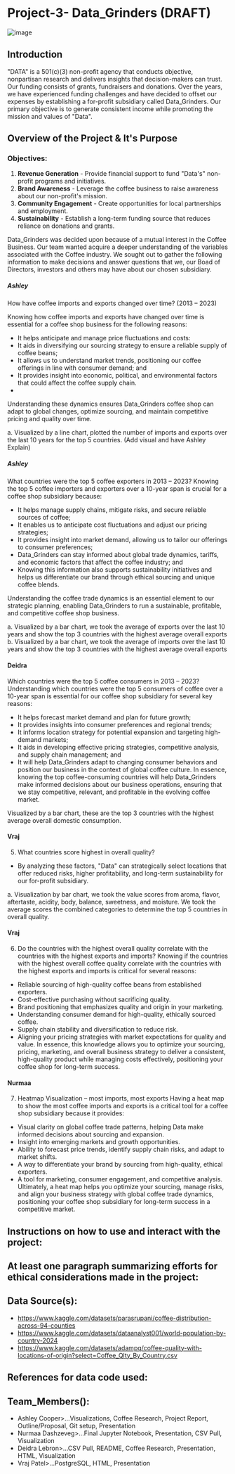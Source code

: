 # Project-3- Data_Grinders (DRAFT)

![image](https://github.com/user-attachments/assets/6967eefc-5254-4766-bba0-8a8b992fb5d4)

## Introduction
"DATA" is a 501(c)(3) non-profit agency that conducts objective, nonpartisan research and delivers insights that decision-makers can trust. Our funding consists of grants, fundraisers and donations. Over the years, we have experienced funding challenges and have decided to offset our expenses by establishing a for-profit subsidiary called Data_Grinders. Our primary objective is to generate consistent income while promoting the mission and values of "Data".  

## Overview of the Project & It's Purpose
### **Objectives:**
1. **Revenue Generation** - Provide financial support to fund "Data's" non-profit programs and initiatives.  
2. **Brand Awareness** - Leverage the coffee business to raise awareness about our non-profit's mission.  
3. **Community Engagement** - Create opportunities for local partnerships and employment.  
4. **Sustainability** - Establish a long-term funding source that reduces reliance on donations and grants.

Data_Grinders was decided upon because of a mutual interest in the Coffee Business. Our team wanted acquire a deeper understanding of the variables associated with the Coffee industry. We sought out to gather the following information to make decisions and answer questions that we, our Boad of Directors, investors and others may have about our chosen subsidiary.

##### Ashley
How have coffee imports and exports changed over time? (2013 – 2023)

Knowing how coffee imports and exports have changed over time is essential for a coffee shop business for the following reasons:
- It helps anticipate and manage price fluctuations and costs:
- It aids in diversifying our sourcing strategy to ensure a reliable supply of coffee beans;
- It allows us to understand market trends, positioning our coffee offerings in line with consumer demand; and
- It provides insight into economic, political, and environmental factors that could affect the coffee supply chain.
- 
Understanding these dynamics ensures Data_Grinders coffee shop can adapt to global changes, optimize sourcing, and maintain competitive pricing and quality over time.

a. Visualized by a line chart, plotted the number of imports and exports over the last 10 years for the top 5 countries. (Add visual and have Ashley Explain)

##### Ashley
What countries were the top 5 coffee exporters in 2013 – 2023?
Knowing the top 5 coffee importers and exporters over a 10-year span is crucial for a coffee shop subsidiary because:
- It helps manage supply chains, mitigate risks, and secure reliable sources of coffee;
- It enables us to anticipate cost fluctuations and adjust our pricing strategies;
- It provides insight into market demand, allowing us to tailor our offerings to consumer preferences;
- Data_Grinders can stay informed about global trade dynamics, tariffs, and economic factors that affect the coffee industry; and
- Knowing this information also supports sustainability initiatives and helps us differentiate our brand through ethical sourcing and unique coffee blends.
  
Understanding the coffee trade dynamics is an essential element to our strategic planning, enabling Data_Grinders to run a sustainable, profitable, and competitive coffee shop business.

a. Visualized by a bar chart, we took the average of exports over the last 10 years and show the top 3 countries with the highest average overall exports
b. Visualized by a bar chart, we took the average of imports over the last 10 years and show the top 3 countries with the highest average overall exports

#### Deidra
Which countries were the top 5 coffee consumers in 2013 – 2023?
Understanding which countries were the top 5 consumers of coffee over a 10-year span is essential for our coffee shop subsidiary for several key reasons:
- It helps forecast market demand and plan for future growth;
- It provides insights into consumer preferences and regional trends;
- It informs location strategy for potential expansion and targeting high-demand markets;
- It aids in developing effective pricing strategies, competitive analysis, and supply chain management; and
- It will help Data_Grinders adapt to changing consumer behaviors and position our business in the context of global coffee culture.
In essence, knowing the top coffee-consuming countries will help Data_Grinders make informed decisions about our business operations, ensuring that we stay competitive, relevant, and profitable in the evolving coffee market.

Visualized by a bar chart, these are the top 3 countries with the highest average overall domestic consumption.

#### Vraj
5. What countries score highest in overall quality?
-  By analyzing these factors, "Data" can strategically select locations that offer reduced risks, higher profitability, and long-term sustainability for our for-profit subsidiary.
  
a. Visualization by bar chart, we took the value scores from aroma, flavor, aftertaste, acidity, body, balance, sweetness, and moisture. We took the average scores the combined categories to determine the top 5 countries in overall quality.

#### Vraj
6. Do the countries with the highest overall quality correlate with the countries with the highest exports and imports?
Knowing if the countries with the highest overall coffee quality correlate with the countries with the highest exports and imports is critical for several reasons:
- Reliable sourcing of high-quality coffee beans from established exporters.
- Cost-effective purchasing without sacrificing quality.
- Brand positioning that emphasizes quality and origin in your marketing.
- Understanding consumer demand for high-quality, ethically sourced coffee.
- Supply chain stability and diversification to reduce risk.
- Aligning your pricing strategies with market expectations for quality and value.
In essence, this knowledge allows you to optimize your sourcing, pricing, marketing, and overall business strategy to deliver a consistent, high-quality product while managing costs effectively, positioning your coffee shop for long-term success.

#### Nurmaa
7. Heatmap Visualization – most imports, most exports
Having a heat map to show the most coffee imports and exports is a critical tool for a coffee shop subsidiary because it provides:
- Visual clarity on global coffee trade patterns, helping Data make informed decisions about sourcing and expansion.
- Insight into emerging markets and growth opportunities.
- Ability to forecast price trends, identify supply chain risks, and adapt to market shifts.
- A way to differentiate your brand by sourcing from high-quality, ethical exporters.
- A tool for marketing, consumer engagement, and competitive analysis.
Ultimately, a heat map helps you optimize your sourcing, manage risks, and align your business strategy with global coffee trade dynamics, positioning your coffee shop subsidiary for long-term success in a competitive market.

## Instructions on how to use and interact with the project:

## At least one paragraph summarizing efforts for ethical considerations made in the project:

## Data Source(s):
- https://www.kaggle.com/datasets/parasrupani/coffee-distribution-across-94-counties
- https://www.kaggle.com/datasets/dataanalyst001/world-population-by-country-2024
- https://www.kaggle.com/datasets/adampq/coffee-quality-with-locations-of-origin?select=Coffee_Qlty_By_Country.csv

## References for data code used:
## Team_Members():
- Ashley Cooper>...Visualizations, Coffee Research, Project Report, Outline/Proposal, Git setup, Presentation
- Nurmaa Dashzeveg>...Final Jupyter Notebook, Presentation, CSV Pull, Visualization
- Deidra Lebron>...CSV Pull, README, Coffee Research, Presentation, HTML, Visualization
- Vraj Patel>...PostgreSQL, HTML, Presentation

